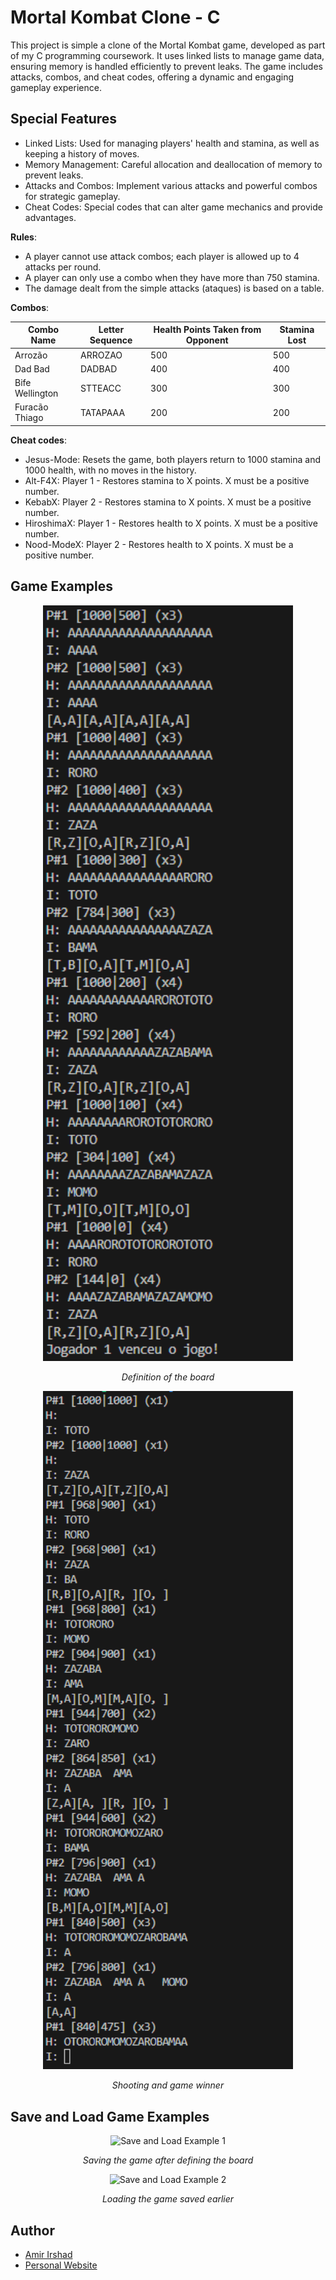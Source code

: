 # Mortal Kombat Clone - C

This project is simple a clone of the Mortal Kombat game, developed as part of my C programming coursework. It uses linked lists to manage game data, ensuring memory is handled efficiently to prevent leaks. The game includes attacks, combos, and cheat codes, offering a dynamic and engaging gameplay experience.

## Special Features

- Linked Lists: Used for managing players' health and stamina, as well as keeping a history of moves.
- Memory Management: Careful allocation and deallocation of memory to prevent leaks.
- Attacks and Combos: Implement various attacks and powerful combos for strategic gameplay.
- Cheat Codes: Special codes that can alter game mechanics and provide advantages.

**Rules**:
- A player cannot use attack combos; each player is allowed up to 4 attacks per round.
- A player can only use a combo when they have more than 750 stamina.
- The damage dealt from the simple attacks (ataques) is based on a table.


**Combos**:

| Combo Name        | Letter Sequence     | Health Points Taken from Opponent | Stamina Lost |
|-------------------|---------------------|-------------------------------|------------------|
| Arrozão           | ARROZAO             | 500                           | 500              |
| Dad Bad           | DADBAD              | 400                           | 400              |
| Bife Wellington   | STTEACC             | 300                           | 300              |
| Furacão Thiago    | TATAPAAA            | 200                           | 200              |

**Cheat codes**:
- Jesus-Mode: Resets the game, both players return to 1000 stamina and 1000 health, with no moves in the history.
- Alt-F4X: Player 1 - Restores stamina to X points. X must be a positive number.
- KebabX: Player 2 - Restores stamina to X points. X must be a positive number.
- HiroshimaX: Player 1 - Restores health to X points. X must be a positive number.
- Nood-ModeX: Player 2 - Restores health to X points. X must be a positive number.

## Game Examples

<div style="text-align: center;">
    <img src="Images/a.png" alt="Game Example 1" width="400"/>
    <p><em>Definition of the board</em></p>
</div>

<div style="text-align: center;">
    <img src="Images/b.png" alt="Game Example 2" width="400"/>
    <p><em>Shooting and game winner</em></p>
</div>

## Save and Load Game Examples

<div style="text-align: center;">
    <img src="Images/e.png" alt="Save and Load Example 1" width="400"/>
    <p><em>Saving the game after defining the board</em></p>
</div>

<div style="text-align: center;">
    <img src="Images/f.png" alt="Save and Load Example 2" width="400"/>
    <p><em>Loading the game saved earlier</em></p>
</div>

## Author

- <a href="https://github.com/amirajij" target="_blank">Amir Irshad</a>
- <a href="https://amirajij.github.io/" target="_blank">Personal Website</a>
